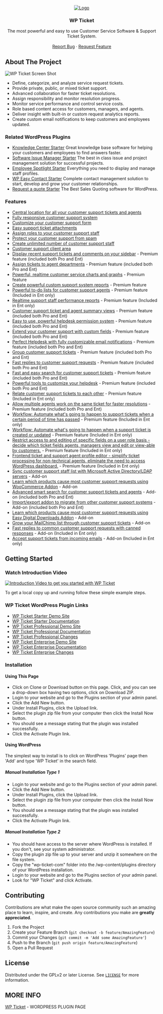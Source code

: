 
<!-- PROJECT LOGO -->
<br />
<p align="center">
  <a href="https://emdplugins.com/plugins/wp-ticket-wordpress-plugin/">
    <img src="https://emdplugins.com/media/images/logos/wp_ticket_logo.gif" alt="Logo">
  </a>

  <h3 align="center">WP Ticket</h3>

  <p align="center">
    The most powerful and easy to use Customer Service Software & Support Ticket System.
    <br />
    <br />
     <a href="https://github.com/emarket-design/wp-ticket/issues">Report Bug</a>
    ·
    <a href="https://github.com/emarket-design/wp-ticket/issues">Request Feature</a>
     </p>
</p>

<!-- ABOUT THE PROJECT -->
## About The Project

![WP Ticket Screen Shot](https://emd-plugin-site.s3.amazonaws.com/wp_ticket_enterprise_540.png)


<ul>
<li>Define, categorize, and analyze service request tickets.</li>
<li>Provide private, public, or mixed ticket support.</li>
<li>Advanced collaboration for faster ticket resolutions.</li>
<li>Assign responsibility and monitor resolution progress.</li>
<li>Monitor service performance and control service costs.</li>
<li>Role based content access for customers, managers, and agents.</li>
<li>Deliver insight with built-in or custom request analytics reports.</li>
<li>Create custom email notifications to keep customers and employees updated.</li>
</ul>

### Related WordPress Plugins


* [Knowledge Center Starter](https://kcentercom.emdplugins.com/) Great knowledge base software for helping your customers and employees to find answers faster.
* [Software Issue Manager Starter](https://simcom.emdplugins.com/) The best in class issue and project management solution for successful projects.
* [Employee Spotlight Starter](https://espotlight-com.emdplugins.com) Everything you need to display and manage staff profiles.
* [WP Easy Contact Starter](https://wpeasycontactcom.emdplugins.com) Complete contact management solution to start, develop and grow your customer relationships.
* [Request a quote Starter](https://requestaquote.emdplugins.com/) The Best Sales Quoting software for WordPress.

### Features

* [Central location for all your customer support tickets and agents](https://emdplugins.com/?p=10559&pk_campaign=wp-ticket-com&pk_kwd=github)
* [Fully responsive customer support system](https://emdplugins.com/?p=10560&pk_campaign=wp-ticket-com&pk_kwd=github)
* [Customize your customer support form](https://emdplugins.com/?p=10561&pk_campaign=wp-ticket-com&pk_kwd=github)
* [Easy support ticket attachments](https://emdplugins.com/?p=10657&pk_campaign=wp-ticket-com&pk_kwd=github)
* [Assign roles to your customer support staff](https://emdplugins.com/?p=10567&pk_campaign=wp-ticket-com&pk_kwd=github)
* [Protect your customer support from spam](https://emdplugins.com/?p=10656&pk_campaign=wp-ticket-com&pk_kwd=github)
* [Create unlimited number of customer support staff](https://emdplugins.com/?p=10659&pk_campaign=wp-ticket-com&pk_kwd=github)
* [Customer support client area](https://emdplugins.com/?p=10566&pk_campaign=wp-ticket-com&pk_kwd=github)
* [Display recent support tickets and comments on your sidebar](https://emdplugins.com/?p=10664&pk_campaign=wp-ticket-com&pk_kwd=github) - Premium feature (included both Pro and Ent)
* [Assign tickets to agent departments](https://emdplugins.com/?p=11188&pk_campaign=wp-ticket-com&pk_kwd=github) - Premium feature (included both Pro and Ent)
* [Powerful, realtime customer service charts and graphs](https://emdplugins.com/?p=10665&pk_campaign=wp-ticket-com&pk_kwd=github) - Premium feature
* [Create powerful custom support system reports](https://emdplugins.com/?p=10666&pk_campaign=wp-ticket-com&pk_kwd=github) - Premium feature
* [Powerful to-do lists for customer support agents](https://emdplugins.com/?p=10667&pk_campaign=wp-ticket-com&pk_kwd=github) - Premium feature (Included in Ent only)
* [Realtime support staff performance reports](https://emdplugins.com/?p=10578&pk_campaign=wp-ticket-com&pk_kwd=github) - Premium feature (Included in Ent only)
* [Customer support ticket and agent summary views](https://emdplugins.com/?p=10579&pk_campaign=wp-ticket-com&pk_kwd=github) - Premium feature (included both Pro and Ent)
* [Easy to use, powerful helpdesk permission system](https://emdplugins.com/?p=10979&pk_campaign=wp-ticket-com&pk_kwd=github) - Premium feature (included both Pro and Ent)
* [Extend your customer support with custom fields](https://emdplugins.com/?p=10658&pk_campaign=wp-ticket-com&pk_kwd=github) - Premium feature (included both Pro and Ent)
* [Perfect Helpdesk with fully customizable email notifications](https://emdplugins.com/?p=10568&pk_campaign=wp-ticket-com&pk_kwd=github) - Premium feature (included both Pro and Ent)
* [Group customer support tickets](https://emdplugins.com/?p=10660&pk_campaign=wp-ticket-com&pk_kwd=github) - Premium feature (included both Pro and Ent)
* [Fast replies to customer support requests](https://emdplugins.com/?p=10661&pk_campaign=wp-ticket-com&pk_kwd=github) - Premium feature (included both Pro and Ent)
* [Fast and easy search for customer support tickets](https://emdplugins.com/?p=10662&pk_campaign=wp-ticket-com&pk_kwd=github) - Premium feature (included both Pro and Ent)
* [Powerful tools to customize your helpdesk](https://emdplugins.com/?p=10663&pk_campaign=wp-ticket-com&pk_kwd=github) - Premium feature (included both Pro and Ent)
* [Relate customer support tickets to each other](https://emdplugins.com/?p=10668&pk_campaign=wp-ticket-com&pk_kwd=github) - Premium feature (Included in Ent only)
* [Allow multiple agents work on the same ticket for faster resolutions](https://emdplugins.com/?p=11191&pk_campaign=wp-ticket-com&pk_kwd=github) - Premium feature (included both Pro and Ent)
* [Workflow: Automate what's going to happen to support tickets when a certain period of time has passed](https://emdplugins.com/?p=11190&pk_campaign=wp-ticket-com&pk_kwd=github) - Premium feature (Included in Ent only)
* [Workflow: Automate what's going to happen when a support ticket is created or updated](https://emdplugins.com/?p=11189&pk_campaign=wp-ticket-com&pk_kwd=github) - Premium feature (Included in Ent only)
* [Restrict access to and editing of specific fields on a user role basis - decide which ticket fields agents, managers view and edit or view-able by customers.](https://emdplugins.com/?p=12047&pk_campaign=wp-ticket-com&pk_kwd=github) - Premium feature (Included in Ent only)
* [Frontend ticket and support agent profile editor - simplify ticket processing for non-technical agents, eliminate the need to access WordPress dashboard.](https://emdplugins.com/?p=12046&pk_campaign=wp-ticket-com&pk_kwd=github) - Premium feature (Included in Ent only)
* [Sync customer support staff list with Microsoft Active Directory/LDAP servers](https://emdplugins.com/?p=10587&pk_campaign=wp-ticket-com&pk_kwd=github) - Add-on
* [Learn which products cause most customer support requests using WooCommerce Addon](https://emdplugins.com/?p=10585&pk_campaign=wp-ticket-com&pk_kwd=github) - Add-on
* [Advanced smart search for customer support tickets and agents](https://emdplugins.com/?p=10580&pk_campaign=wp-ticket-com&pk_kwd=github) - Add-on (included both Pro and Ent)
* [Import/export addon to migrate from other customer support systems](https://emdplugins.com/?p=10581&pk_campaign=wp-ticket-com&pk_kwd=github) - Add-on (included both Pro and Ent)
* [Learn which products cause most customer support requests using Easy Digital Downloads Addon](https://emdplugins.com/?p=10586&pk_campaign=wp-ticket-com&pk_kwd=github) - Add-on
* [Grow your MailChimp list through customer support tickets](https://emdplugins.com/?p=10584&pk_campaign=wp-ticket-com&pk_kwd=github) - Add-on
* [Fast replies to common customer support requests with canned responses](https://emdplugins.com/?p=10583&pk_campaign=wp-ticket-com&pk_kwd=github) - Add-on (Included in Ent only)
* [Accept support tickets from incoming emails](https://emdplugins.com/?p=10669&pk_campaign=wp-ticket-com&pk_kwd=github) - Add-on (Included in Ent only)

<!-- GETTING STARTED -->
## Getting Started

### Watch Introduction Video 

 [![Introduction Video to get you started with WP Ticket](https://img.youtube.com/vi/Gsaf7TaCOJY/0.jpg)](https://www.youtube.com/watch?v=Gsaf7TaCOJY)

To get a local copy up and running follow these simple example steps.

### WP Ticket WordPress Plugin Links


 * [WP Ticket Starter Demo Site](https://wpticketcom.emdplugins.com/?pk_campaign=wp-ticket-com&pk_kwd=readme)
* [WP Ticket Starter Documentation](https://docs.emdplugins.com/wp-ticket-community/?pk_campaign=wp-ticket-com&pk_kwd=readme)
* [WP Ticket Professional Demo Site](https://wpticketpro.emdplugins.com?pk_campaign=wp-ticket-com&pk_kwd=readme)
* [WP Ticket Professional Documentation](https://docs.emdplugins.com/wp-ticket-professional/?pk_campaign=wp-ticket-com&pk_kwd=readme)
* [WP Ticket Professional Changes](https://emdplugins.com/articles/wp-ticket-pro-wordpress-plugin-changelog/?pk_campaign=wp-ticket-com&pk_kwd=readme)
* [WP Ticket Enterprise Demo Site](https://wpticketent.emdplugins.com/?pk_campaign=wp-ticket-com&pk_kwd=readme)
* [WP Ticket Enterprise Documentation](https://docs.emdplugins.com/wp-ticket-enterprise/?pk_campaign=wp-ticket-com&pk_kwd=readme)
* [WP Ticket Enterprise Changes](https://emdplugins.com/articles/wp-ticket-ent-wordpress-plugin-changelog/?pk_campaign=wp-ticket-com&pk_kwd=readme)

### Installation

#### Using This Page
* Click on Clone or Download button on this page. Click, and you can see a drop-down box having two options, click on Download ZIP.
* Login to your website and go to the Plugins section of your admin panel.
* Click the Add New button.
* Under Install Plugins, click the Upload link.
* Select the plugin zip file from your computer then click the Install Now button.
* You should see a message stating that the plugin was installed successfully.
* Click the Activate Plugin link.

#### Using WordPress

The simplest way to install is to click on WordPress 'Plugins' page then 'Add' and type 'WP Ticket' in the search field.

##### Manual Installation Type 1

* Login to your website and go to the Plugins section of your admin panel.
* Click the Add New button.
* Under Install Plugins, click the Upload link.
* Select the plugin zip file from your computer then click the Install Now button.
* You should see a message stating that the plugin was installed successfully.
* Click the Activate Plugin link.

##### Manual Installation Type 2

* You should have access to the server where WordPress is installed. If you don't, see your system administrator.
* Copy the plugin zip file up to your server and unzip it somewhere on the file system.
* Copy the "wp-ticket-com" folder into the /wp-content/plugins directory of your WordPress installation.
* Login to your website and go to the Plugins section of your admin panel.
* Look for "WP Ticket" and click Activate.

<!-- CONTRIBUTING -->
## Contributing

Contributions are what make the open source community such an amazing place to learn, inspire, and create. Any contributions you make are **greatly appreciated**.

1. Fork the Project
2. Create your Feature Branch (`git checkout -b feature/AmazingFeature`)
3. Commit your Changes (`git commit -m 'Add some AmazingFeature'`)
4. Push to the Branch (`git push origin feature/AmazingFeature`)
5. Open a Pull Request



<!-- LICENSE -->
## License

Distributed under the GPLv2 or later License. See [`LICENSE`](https://www.gnu.org/licenses/gpl-2.0.html) for more information.


<!-- CONTACT -->
## MORE INFO

[WP Ticket](https://emdplugins.com/plugins/wp-ticket-wordpress-plugin/) - WORDPRESS PLUGIN PAGE
